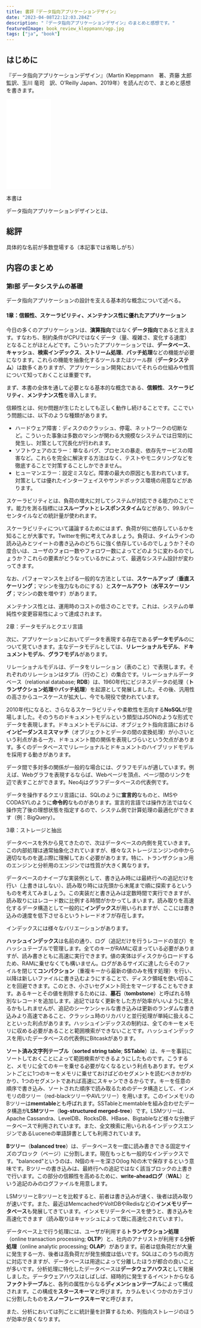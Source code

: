 ```yaml
---
title: 書評『データ指向アプリケーションデザイン』
date: "2023-04-08T22:12:03.284Z"
description: "『データ指向アプリケーションデザイン』のまとめと感想です。"
featuredImage: book_review_kleppmann/ogp.jpg
tags: ["ja", "book"]
---
```


## はじめに

『データ指向アプリケーションデザイン』（Martin Kleppmann　著、斉藤 太郎　監訳、玉川 竜司　訳、O’Reilly Japan、2019年）を読んだので、まとめと感想を書きます。

<iframe sandbox="allow-popups allow-scripts allow-modals allow-forms allow-same-origin" style="width:120px;height:240px;" marginwidth="0" marginheight="0" scrolling="no" frameborder="0" src="//rcm-fe.amazon-adsystem.com/e/cm?lt1=_blank&bc1=000000&IS2=1&bg1=FFFFFF&fc1=000000&lc1=0000FF&t=hippocampus09-22&language=ja_JP&o=9&p=8&l=as4&m=amazon&f=ifr&ref=as_ss_li_til&asins=4873118700&linkId=9c1d7bb09097c6ff19ab53dd2332e3bf"></iframe>

本書は

データ指向アプリケーションデザインとは、

## 総評

具体的な名前が多数登場する（本記事では省略しがち）

## 内容のまとめ

### 第I部 データシステムの基礎

データ指向アプリケーションの設計を支える基本的な概念について述べる。

#### 1章：信頼性、スケーラビリティ、メンテナンス性に優れたアプリケーション

今日の多くのアプリケーションは、**演算指向**ではなく**データ指向**であると言えます。すなわち、制約条件がCPUではなくデータ（量、複雑さ、変化する速度）となることがほとんどです。こういったアプリケーションでは、**データベース**、**キャッシュ**、**検索インデックス**、**ストリーム処理**、**バッチ処理**などの機能が必要になります。これらの機能を抽象化するツールまたはツール群（**データシステム**）は数多くありますが、アプリケーション開発においてそれらの仕組みや性質について知っておくことは重要です。

まず、本書の全体を通して必要となる基本的な概念である、**信頼性**、**スケーラビリティ**、**メンテナンス性**を導入します。

信頼性とは、何か問題が生じたとしても正しく動作し続けることです。ここでいう問題には、以下のような種類があります。

- ハードウェア障害：ディスクのクラッシュ、停電、ネットワークの切断など。こういった事象は多数のマシンが関わる大規模なシステムでは日常的に発生し、対策として冗長化が行われます。
- ソフトウェアのエラー：単なるバグ、プロセスの暴走、依存先サービスの障害など。これらを完全に解決する方法はなく、テストやモニタリングなどを徹底することで対策することしかできません。
- ヒューマンエラー：設定ミスなど。障害の最大の原因とも言われています。対策としては優れたインターフェイスやサンドボックス環境の用意などがあります。

スケーラビリティとは、負荷の増大に対してシステムが対応できる能力のことです。能力を測る指標には**スループット**と**レスポンスタイム**などがあり、99.9パーセンタイルなどの統計量が使われます。

スケーラビリティについて議論するためにはまず、負荷が何に依存しているかを知ることが大事です。Twitterを例に考えてみましょう。負荷は、タイムラインの読み込みとツイートの書き込みのどちらに強く依存しているのでしょうか？その度合いは、ユーザのフォロー数やフォロワー数によってどのように変わるのでしょうか？これらの要素がどうなっているかによって、最適なシステム設計が変わってきます。

なお、パフォーマンスを上げる一般的な方法としては、**スケールアップ**（**垂直スケーリング**；マシンを強力なものにする）と**スケールアウト**（**水平スケーリング**；マシンの数を増やす）があります。

メンテナンス性とは、運用時のコストの低さのことです。これは、システムの単純性や変更容易性によって達成されます。

2章：データモデルとクエリ言語

次に、アプリケーションにおいてデータを表現する存在である**データモデル**のについて見ていきます。主なデータモデルとしては、**リレーショナルモデル**、**ドキュメントモデル**、**グラフモデル**があります。

リレーショナルモデルは、データをリレーション（表のこと）で表現します。それぞれのリレーションはタプル（行のこと）の集合です。リレーショナルデータベース（relational database; **RDB**）は、1960年代にビジネスデータの処理（**トランザクション処理**や**バッチ処理**）を起源として発展しました。その後、汎用性の高さからユースケースが拡大し、今でも現役で使われています。

2010年代になると、さらなるスケーラビリティや柔軟性を志向する**NoSQL**が登場しました。そのうちのドキュメントモデルという類型はJSONのような形式でデータを表現します。ドキュメントモデルには、オブジェクト指向言語における**インピーダンスミスマッチ**（オブジェクトとデータの間の変換処理）が小さいという利点がある一方、ドキュメント間の関係を表現しづらいという欠点があります。多くのデータベースでリレーショナルとドキュメントのハイブリッドモデルを採用する動きがあります。

データ間で多対多の関係が一般的な場合には、グラフモデルが適しています。例えば、Webグラフを表現するならば、Webページを頂点、ページ間のリンクを辺で表すことができます。Neo4jはグラフデータベースの代表例です。

データを操作するクエリ言語には、SQLのように**宣言的**なものと、IMSやCODASYLのように**命令的**なものがあります。宣言的言語では操作方法ではなく操作完了後の理想状態を指定するので、システム側で計算処理の最適化ができます（例：BigQuery）。

3章：ストレージと抽出

データベースを外から見てきたので、次はデータベースの内側を見ていきます。この内部処理は通常抽象化されていますが、様々なストレージエンジンの中から適切なものを選ぶ際に理解しておく必要があります。特に、トランザクション用のエンジンと分析用のエンジンでは性質が大きく異なります。

データベースのナイーブな実装例として、書き込み時には最終行への追記だけを行い（上書きはしない）、読み取り時には先頭から末尾まで順に探索するというものを考えてみましょう。この実装だと書き込みは定数時間で実行できますが、読み取りにはレコード数に比例する時間がかかってしまいます。読み取りを高速化するデータ構造として一般的に**インデックス**が用いられますが、ここには書き込みの速度を低下させるというトレードオフが存在します。

インデックスには様々なバリエーションがあります。

**ハッシュインデックス**は名前の通り、ログ（追記だけを行うレコードの並び）をハッシュテーブルで管理します。全てのキーがRAMに収まっている必要がありますが、読み書きともに高速に実行できます。値の実体はディスクからロードするため、RAMに乗せなくても構いません。ログがあるサイズに達したらそのファイルを閉じて**コンパクション**（重複キーから最新の値のみを残す処理）を行い、以降は新しいファイルに書き込むようにすることで、ディスク領域を使い切ることを回避できます。このとき、小さいセグメント同士をマージすることもできます。あるキーとその値を削除するためには、**墓石**（**tombstone**）と呼ばれる特別なレコードを追加します。追記ではなく更新をした方が効率がいいように思えるかもしれませんが、追記のシーケンシャルな書き込みは更新のランダムな書き込みより高速であること、クラッシュ時のリカバリと並行処理が単純に扱えることといった利点があります。ハッシュインデックスの制約は、全てのキーをメモリに収める必要があることと範囲検索ができないことです。ハッシュインデックスを用いたデータベースの代表例にBitcaskがあります。

<!-- TODO: 正しくまとめられているかわからない -->
**ソート済み文字列テーブル**（**sorted string table**; **SSTable**）は、キーを事前にソートしておくことによって範囲検索ができるようにしたものです。こうすると、メモリに全てのキーを乗せる必要がなくなるという利点もあります。セグメントごとに1つのキーをメモリに乗せておけばどのセグメントを読むべきかがわかり、1つのセグメントであれば高速にスキャンできるからです。キーを任意の順序で書き込み、ソートされた順序で読み取るためのデータ構造として、インメモリのBツリー（red-blackツリーやAVLツリー）を用います。このインメモリのBツリーは**memtable**とも呼ばれます。SSTableとmemtableを組み合わせたデータ構造が**LSMツリー**（**log-structured merged-tree**）です。LSMツリーは、Apache Cassandra、LevelDB、RocksDB、HBase、Bigtableなど様々な分散データベースで利用されています。また、全文検索に用いられるインデックスエンジンであるLuceneの単語辞書としても利用されています。

**Bツリー**（**balanced tree**）は、データベースを一度に読み書きできる固定サイズのブロック（ページ）に分割します。現在もっとも一般的なインデックスです。"balanced"というのは、N個のキーを深さO(log N)の木で保存するという意味です。Bツリーの書き込みは、最終行への追記ではなく該当ブロックの上書きで行います。この部分の信頼性を高めるために、**write-aheadログ**（**WAL**）という追記のみのログファイルを用意します。

LSMツリーとBツリーとを比較すると、前者は書き込みが速く、後者は読み取りが速いです。また、最近はMemcachedやVoltDBやRedisなどの**インメモリデータベース**も発展してきています。インメモリデータベースを使うと、書き込みを高速化できます（読み取りはキャッシュによって既に高速化されています）。

データベース上で行う処理には、ユーザが利用する**トランザクション処理**（online transaction processing; **OLTP**）と、社内のアナリストが利用する**分析処理**（online analytic processing; **OLAP**）があります。前者は低負荷だが大量に発生する一方、後者は高負荷だが発生頻度は低いです。SQLはこのうちの両方に対応できますが、データベースは用途によって分離したほうが都合の良いことが多いです。分析処理に特化したデータベースは**データウェアハウス**として発展しました。データウェアハウスはしばしば、経時的に発生するイベントからなる**ファクトテーブル**と、各列の属性からなる**ディメンションテーブル**によって構成されます。この構成を**スタースキーマ**と呼びます。カラムをいくつかのカテゴリに分割したものを**スノーフレークスキーマ**と呼びます。

また、分析においては列ごとに統計量を計算するため、列指向ストレージのほうが効率が良くなります。
